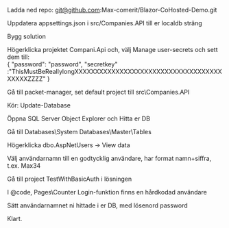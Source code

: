 Ladda ned repo:  git@github.com:Max-comerit/Blazor-CoHosted-Demo.git  

Uppdatera appsettings.json i src/Companies.API till er localdb sträng  

Bygg solution    

Högerklicka projektet Compani.Api och, välj Manage user-secrets och sett dem till:   
{
  "password": "password",
  "secretkey" :"ThisMustBeReallylongXXXXXXXXXXXXXXXXXXXXXXXXXXXXXXXXXXXXXXXXXZZZZ"
}


Gå till packet-manager, set default project till src\Companies.API  

Kör: Update-Database

Öppna SQL Server Object Explorer och Hitta er DB  

Gå till Databases\System Databases\Master\Tables  

Högerklicka dbo.AspNetUsers -> View data  

Välj användarnamn till en godtycklig användare, har format namn+siffra, t.ex. Max34  


Gå till project TestWithBasicAuth i lösningen  

I @code, Pages\Counter Login-funktion finns en hårdkodad användare  

Sätt användarnamnet ni hittade i er DB, med lösenord password  

Klart.
